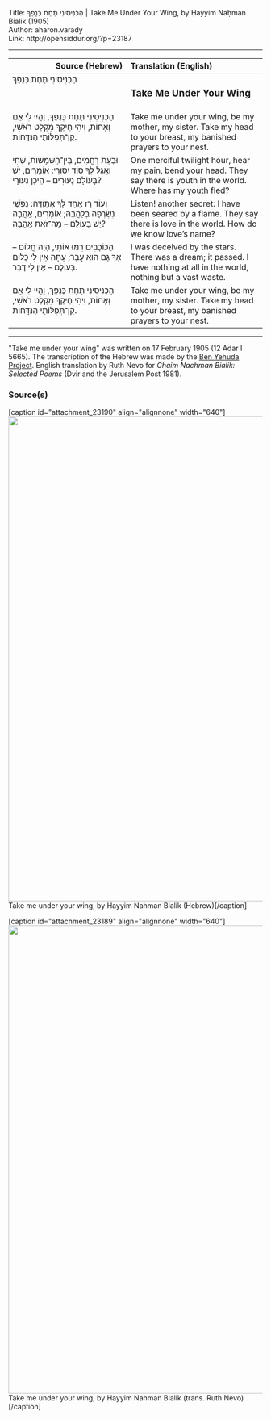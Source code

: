 <html>
<head></head>
<body>
Title: הַכְנִיסִינִי תַּחַת כְּנָפֵךְ | Take Me Under Your Wing, by Ḥayyim Naḥman Bialik (1905)<br />
Author: aharon.varady<br />
Link: http://opensiddur.org/?p=23187
<p />
<hr />

<table style="margin-left: auto;margin-right: auto;" class="draggable">
<thead><tr><th id="x" style="text-align: right;">Source (Hebrew)</th><th style="text-align: left;">Translation (English)</th></tr></thead>
<tbody>
<tr><td style="vertical-align:top;" width="46%">
<div class="liturgy"><span lang="he">
הַכְנִיסִינִי תַּחַת כְּנָפֵךְ
</span></div></td>
 
<td style="vertical-align:top;" width="53%">
<div class="english">
<h3>Take Me Under Your Wing</h3>
</div></td></tr>


<tr><td style="vertical-align:top;" width="46%">
<div class="liturgy"><span lang="he">
הַכְנִיסִינִי תַּחַת כְּנָפֵךְ,
וַהֲיִי לִי אֵם וְאָחוֹת,
וִיהִי חֵיקֵךְ מִקְלַט רֹאשִׁי,
קַן־תְּפִלּוֹתַי הַנִּדָּחוֹת.
</span></div></td>
 
<td style="vertical-align:top;" width="53%">
<div class="english">
Take me under your wing, 
be my mother, my sister.
Take my head to your breast, 
my banished prayers to your nest.
</div></td></tr>


<tr><td style="vertical-align:top;" width="46%">
<div class="liturgy"><span lang="he">
וּבְעֵת רַחֲמִים, בֵּין־הַשְּׁמָשׁוֹת,
שְׁחִי וַאֲגַל לָךְ סוֹד יִסּוּרָי:
אוֹמְרִים, יֵשׁ בָּעוֹלָם נְעוּרִים   –
הֵיכָן נְעוּרָי?
</span></div></td>
 
<td style="vertical-align:top;" width="53%">
<div class="english">
One merciful twilight hour, 
hear my pain, bend your head.
They say there is youth in the world. 
Where has my youth fled?
</div></td></tr>


<tr><td style="vertical-align:top;" width="46%">
<div class="liturgy"><span lang="he">
וְעוֹד רָז אֶחָד לָךְ אֶתְוַדֶּה:
נַפְשִׁי נִשְׂרְפָה בְלַהֲבָהּ;
אוֹמְרִים, אַהֲבָה יֵשׁ בָּעוֹלָם –
מַה־זֹּאת אַהֲבָה?
</span></div></td>
 
<td style="vertical-align:top;" width="53%">
<div class="english">
Listen! another secret:
I have been seared by a flame.
They say there is love in the world. 
How do we know love’s name?
</div></td></tr>


<tr><td style="vertical-align:top;" width="46%">
<div class="liturgy"><span lang="he">
הַכּוֹכָבִים רִמּוּ אוֹתִי,
הָיָה חֲלוֹם – אַךְ גַּם הוּא עָבָר;
עַתָּה אֵין לִי כְלוּם בָּעוֹלָם –
אֵין לִי דָבָר.
</span></div></td>
 
<td style="vertical-align:top;" width="53%">
<div class="english">
I was deceived by the stars.
There was a dream; it passed.
I have nothing at all in the world, 
nothing but a vast waste.
</div></td></tr>


<tr><td style="vertical-align:top;" width="46%">
<div class="liturgy"><span lang="he">
הַכְנִיסִינִי תַּחַת כְּנָפֵךְ,
וַהֲיִי לִי אֵם וְאָחוֹת,
וִיהִי חֵיקֵךְ מִקְלַט רֹאשִׁי,
קַן־תְּפִלּוֹתַי הַנִּדָּחוֹת.
</span></div></td>
 
<td style="vertical-align:top;" width="53%">
<div class="english">
Take me under your wing, 
be my mother, my sister.
Take my head to your breast, 
my banished prayers to your nest.
</div></td></tr>
</tbody></table>

<hr />

"Take me under your wing" was written on 17 February 1905 (12 Adar I 5665). The transcription of the Hebrew was made by the <a href="https://benyehuda.org/bialik/bia069.html">Ben Yehuda Project</a>. English translation by Ruth Nevo for <em>Chaim Nachman Bialik: Selected Poems</em> (Dvir and the Jerusalem Post 1981).

<h3>Source(s)</h3>

[caption id="attachment_23190" align="alignnone" width="640"]<a href="https://opensiddur.org/wp-content/uploads/2019/01/image00076.jpg"><img src="https://opensiddur.org/wp-content/uploads/2019/01/image00076-682x1024.jpg" alt="" width="640" height="961" class="size-large wp-image-23190" /></a> Take me under your wing, by Hayyim Nahman Bialik (Hebrew)[/caption]

[caption id="attachment_23189" align="alignnone" width="640"]<a href="https://opensiddur.org/wp-content/uploads/2019/01/image00075.jpg"><img src="https://opensiddur.org/wp-content/uploads/2019/01/image00075-706x1024.jpg" alt="" width="640" height="928" class="size-large wp-image-23189" /></a> Take me under your wing, by Hayyim Nahman Bialik (trans. Ruth Nevo)[/caption]

</body>
</html>